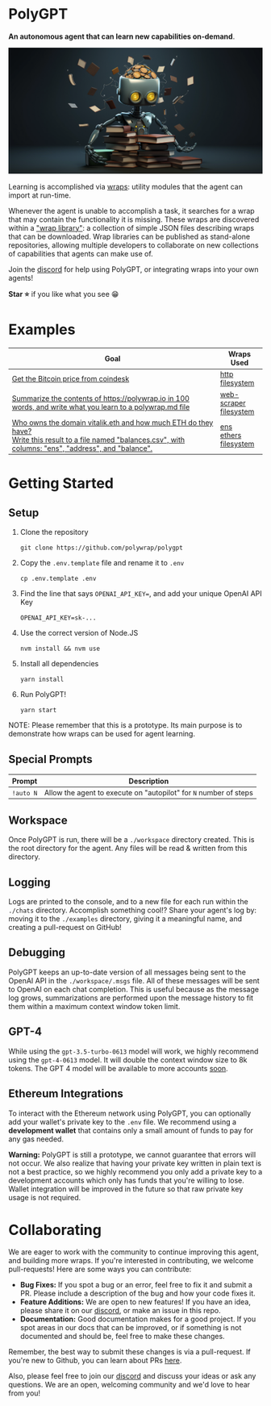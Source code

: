 # PolyGPT

**An autonomous agent that can learn new capabilities on-demand**.  

![learning-agent](./imgs/learning-agent.png)

Learning is accomplished via [wraps](https://docs.polywrap.io/concepts/wraps): utility modules that the agent can import at run-time.

Whenever the agent is unable to accomplish a task, it searches for a wrap that may contain the functionality it is missing. These wraps are discovered within a ["wrap library"](./wrap-library/): a collection of simple JSON files describing wraps that can be downloaded. Wrap libraries can be published as stand-alone repositories, allowing multiple developers to collaborate on new collections of capabilities that agents can make use of.

Join the [discord](https://discord.polywrap.io) for help using PolyGPT, or integrating wraps into your own agents!

**Star ⭐** if you like what you see :grin:

# Examples

| Goal | Wraps Used |  
|-|-|  
| [Get the Bitcoin price from coindesk](./examples/07-24-btc-price-lookup-and-save.md) | [http](./wrap-library/http.json)</br>[filesystem](./wrap-library/filesystem.json) |  
| [Summarize the contents of https://polywrap.io in 100 words, and write what you learn to a polywrap.md file](./examples/07-25-summarize-site-to-file.md) | [web-scraper](./wrap-library/web-scraper.json)</br>[filesystem](./wrap-library/filesystem.json) |  
| [Who owns the domain vitalik.eth and how much ETH do they have?</br>Write this result to a file named "balances.csv", with columns: "ens", "address", and "balance".](./examples/07-25-ens-lookup-to-csv.md) | [ens](./wrap-library/ens.json)</br>[ethers](./wrap-library/ethers.json)</br>[filesystem](./wrap-library/filesystem.json) |  

# Getting Started

## Setup  

1. Clone the repository  
    ```
    git clone https://github.com/polywrap/polygpt
    ```  
2. Copy the `.env.template` file and rename it to `.env`  
    ```
    cp .env.template .env
    ```  
3. Find the line that says `OPENAI_API_KEY=`, and add your unique OpenAI API Key  
    ```
    OPENAI_API_KEY=sk-...
    ```  
4. Use the correct version of Node.JS  
    ```
    nvm install && nvm use
    ```  
5. Install all dependencies
    ```
    yarn install
    ```  
6. Run PolyGPT!
    ```
    yarn start
    ```  

NOTE: Please remember that this is a prototype. Its main purpose is to demonstrate how wraps can be used for agent learning.

## Special Prompts  

| Prompt | Description |
|-|-|
| `!auto N` | Allow the agent to execute on "autopilot" for `N` number of steps |

## Workspace

Once PolyGPT is run, there will be a `./workspace` directory created. This is the root directory for the agent. Any files will be read & written from this directory.

## Logging

Logs are printed to the console, and to a new file for each run within the `./chats` directory. Accomplish something cool!? Share your agent's log by: moving it to the `./examples` directory, giving it a meaningful name, and creating a pull-request on GitHub!

## Debugging

PolyGPT keeps an up-to-date version of all messages being sent to the OpenAI API in the `./workspace/.msgs` file. All of these messages will be sent to OpenAI on each chat completion. This is useful because as the message log grows, summarizations are performed upon the message history to fit them within a maximum context window token limit.

## GPT-4

While using the `gpt-3.5-turbo-0613` model will work, we highly recommend using the `gpt-4-0613` model. It will double the context window size to 8k tokens. The GPT 4 model will be available to more accounts [soon](https://openai.com/blog/gpt-4-api-general-availability).

## Ethereum Integrations

To interact with the Ethereum network using PolyGPT, you can optionally add your wallet's private key to the `.env` file. We recommend using a **development wallet** that contains only a small amount of funds to pay for any gas needed.

**Warning:** PolyGPT is still a prototype, we cannot guarantee that errors will not occur. We also realize that having your private key written in plain text is not a best practice, so we highly recommend you only add a private key to a development accounts which only has funds that you're willing to lose. Wallet integration will be improved in the future so that raw private key usage is not required.

# Collaborating

We are eager to work with the community to continue improving this agent, and building more wraps. If you're interested in contributing, we welcome pull-requests! Here are some ways you can contribute:

- **Bug Fixes:** If you spot a bug or an error, feel free to fix it and submit a PR. Please include a description of the bug and how your code fixes it.
- **Feature Additions:** We are open to new features! If you have an idea, please share it on our [discord](https://discord.polywrap.io), or make an issue in this repo.
- **Documentation:** Good documentation makes for a good project. If you spot areas in our docs that can be improved, or if something is not documented and should be, feel free to make these changes.

Remember, the best way to submit these changes is via a pull-request. If you're new to Github, you can learn about PRs [here](https://docs.github.com/en/github/collaborating-with-issues-and-pull-requests/about-pull-requests).

Also, please feel free to join our [discord](https://discord.com/invite/Z5m88a5qWu) and discuss your ideas or ask any questions. We are an open, welcoming community and we'd love to hear from you!

